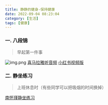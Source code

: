 ```yaml
---
title: 静静的健身-保持健康
date: 2022-09-04 08:23:04
category: [生活]
tags: [健康]
---
```

### 一. 八段锦
> 早起第一件事

![img.png](/images/life/img.png)
[喜马拉雅听音频](http://xima.tv/1_tFxuEZ?_sonic=0)
[小红书视频版](http://xhslink.com/O80vnj)
### 二. 静坐练习

> 上班休息时（有些同学可以把吸烟的时间换掉）

[南怀瑾静坐练习](http://xhslink.com/N1Kvnj)
